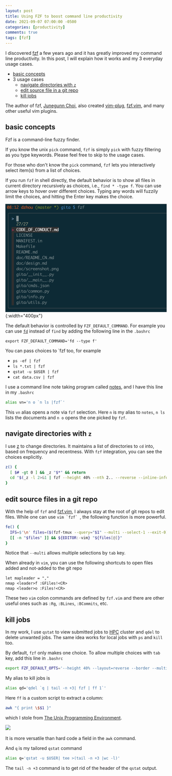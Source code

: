 ```yaml
---
layout: post
title: Using FZF to boost command line productivity
date: 2021-09-07 07:00:00 -0500
categories: [productivity]
comments: true
tags: [fzf]
---
```


I discovered [fzf](https://github.com/junegunn/fzf) a few years ago and it has
greatly improved my command line productivity.
In this post, I will explain how it works and my 3 everyday usage cases.

- [basic concepts](#basics)
- 3 usage cases
  - [navigate directories with `z`](#z)
  - [edit source file in a git repo](#v)
  - [kill jobs](#kill)

The author of fzf, [Junegunn Choi](https://github.com/junegunn),
also created [vim-plug](https://github.com/junegunn/vim-plug),
[fzf.vim](https://github.com/junegunn/fzf.vim),
and many other useful vim plugins.

## basic concepts <a name='basics'></a>

Fzf is a command-line fuzzy finder.

If you know the unix `pick` command, `fzf` is simply `pick` with fuzzy
filtering as you type keywords. Please feel free to skip to the usage cases.

For those who don't know the `pick` command, `fzf` lets you interactively
select item(s) from a list of choices.

If you run `fzf` in shell directly, the default behavior is to show all files
in current directory recursively as choices, i.e., `find * -type f`.
You can use arrow keys to hover over different choices.
Typing any words will fuzzily limit the choices, and hitting the Enter
key makes the choice.

![fzf](/assets/fzf.png){:width="400px"}

The default behavior is controlled by `FZF_DEFAULT_COMMAND`. For example
you can use [`fd`](https://github.com/sharkdp/fd) instead of `find` by adding
the following line in the `.bashrc`

```
export FZF_DEFAULT_COMMAND='fd --type f'
```

You can pass choices to `fzf too, for example

- `ps -ef | fzf`
- `ls *.txt | fzf`
- `qstat -u $USER | fzf`
- `cat data.csv | fzf`

I use a command line note taking program called [notes](https://github.com/pimterry/notes),
and I have this line in my `.bashrc`

```bash
alias vn='n o `n ls |fzf`'
```

This `vn` alias opens a note via `fzf` selection.
Here `n` is my alias to `notes`,  `n ls` lists the documents and `n o` opens
the one picked by `fzf`.

## navigate directories with `z` <a name='z'></a>

I use [z](https://github.com/rupa/z) to change directories. It maintains a list
of directories to `cd` into, based on frequency and recentness.
With `fzf` integration, you can see the choices explicitly.

```bash
z() {
  [ $# -gt 0 ] && _z "$*" && return
  cd "$(_z -l 2>&1 | fzf --height 40% --nth 2.. --reverse --inline-info +s --tac --query "${*##-* }" | sed 's/^[0-9,.]* *//')"
}
```


## edit source files in a git repo <a name='vim'></a>

With the help of `fzf` and [fzf.vim](https://github.com/junegunn/fzf.vim), I
always stay at the root of git repos to edit files.
While one can use ``vim `fzf` ``, the following function is more powerful.


```bash
fe() {
  IFS=$'\n' files=($(fzf-tmux --query="$1" --multi --select-1 --exit-0))
  [[ -n "$files" ]] && ${EDITOR:-vim} "${files[@]}"
}
```

Notice that `--multi` allows multiple selections by `tab` key.

When already in `vim`, you can use the following shortcuts to open files
added and not-added to the git repo
```
let mapleader = ","
nmap <leader>f :GFiles!<CR>
nmap <leader>o :Files!<CR>
```

These two `vim` colon commands are defined by `fzf.vim` and there are other
useful ones such as `:Rg`, `:BLines`, `:BCommits`, etc.

## kill jobs <a name='kill'></a>

In my work, I use `qstat` to view submitted jobs to [HPC](https://en.wikipedia.org/wiki/Supercomputer)
cluster and `qdel` to delete unwanted jobs.
The same idea works for local jobs with `ps` and `kill` too.

By default, `fzf` only makes one choice. To allow multiple choices with `tab`
key, add this line in `.bashrc`
```bash
export FZF_DEFAULT_OPTS='--height 40% --layout=reverse --border --multi'
```

My alias to kill jobs is
```bash
alias qd='qdel `q | tail -n +3| fzf | ff 1`'
```

Here `ff` is a custom script to extract a column:

```bash
awk "{ print \$$1 }"
```
which I stole from [The Unix Programming Environment](https://amzn.to/2YDusbr).

<a target="_blank"  href="https://www.amazon.com/gp/product/013937681X/ref=as_li_tl?ie=UTF8&camp=1789&creative=9325&creativeASIN=013937681X&linkCode=as2&tag=nosarthur2016-20&linkId=618773dc18a5b83a85419b2af79634f1"><img border="0" src="//ws-na.amazon-adsystem.com/widgets/q?_encoding=UTF8&MarketPlace=US&ASIN=013937681X&ServiceVersion=20070822&ID=AsinImage&WS=1&Format=_SL250_&tag=nosarthur2016-20" ></a>

It is more versatile than hard code a field in the `awk` command.

And `q` is my tailored `qstat` command
```bash
alias q='qstat -u $USER| tee >(tail -n +3 |wc -l)'
```

The `tail -n +3` command is to get rid of the header of the `qstat` output.




